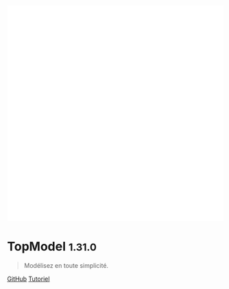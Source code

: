 ![logo](./media/IconDark.svg)

# TopModel <small>1.31.0</small>

> Modélisez en toute simplicité.

[GitHub](https://github.com/klee-contrib/topmodel)
[Tutoriel](/getting-started/00_getting_started.md)

